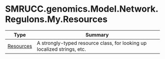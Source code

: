 ﻿
# SMRUCC.genomics.Model.Network.Regulons.My.Resources

|Type|Summary|
|----|-------|
|[Resources](./Resources.md)|A strongly-typed resource class, for looking up localized strings, etc.|


